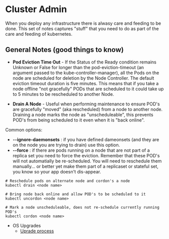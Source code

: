 # Cluster Admin

When you deploy any infrastructure there is alwasy care and feeding to be done. This set of notes captures "stuff" that you need to do as part of the care and feeding of kubernetes. 


## General Notes (good things to know)

* **Pod Eviction Time Out** - If the Status of the Ready condition remains Unknown or False for longer than the pod-eviction-timeout (an argument passed to the kube-controller-manager), all the Pods on the node are scheduled for deletion by the Node Controller. The default eviction timeout duration is five minutes. This means that if you take a node offline "not gracefully" PODs that are scheduled to it could take up to 5 minutes to be rescheduled to another Node.

* **Drain A Node** - Useful when performing maintenance to ensure POD's are gracefully "moved" (aka rescheduled) from a node to another node. Draining a node marks the node as "unscheduleable", this prevents POD's from being scheduled to it even when it is "back online".

Common options:

  * **--ignore-daemonsets** : if you have defined dameonsets (and they are on the node you are trying to drain) use this option.
  * **--force** : if there are pods running on a node that are not part of a replica set you need to force the eviction. Remember that these POD's will not automatially be re-scheduled. You will need to reschedule them manually... or better yet make them part of a replicaset or stateful set, you know so your app doesn't dis-appear.


```shell
# Reschedule pods on alternate node and cordon's a node
kubectl drain <node name>

# Bring node back online and allow POD's to be scheduled to it
kubectl uncordon <node name>

# Mark a node unscheduleable, does not re-schedule currently running POD's
kubectl cordon <node name>
```




* OS Upgrades
  * [Uprade process](ClusterAdmin/OSUpgrades.md)